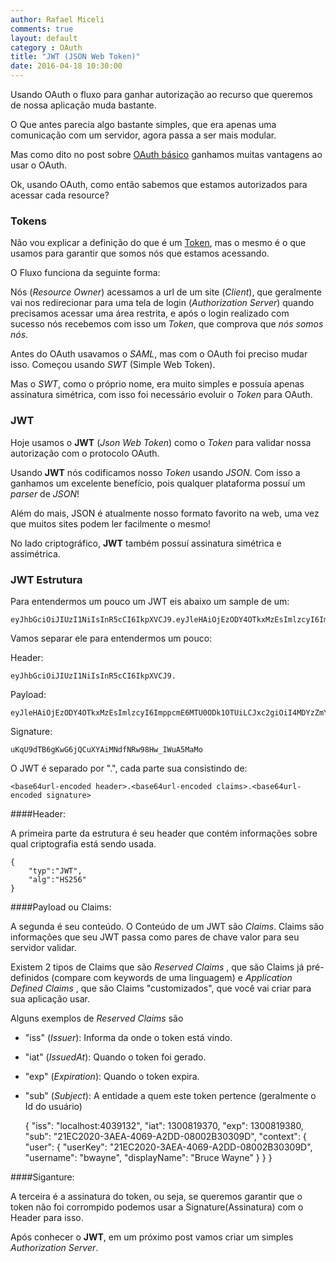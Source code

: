 ```yaml
---
author: Rafael Miceli
comments: true
layout: default 
category : OAuth 
title: "JWT (JSON Web Token)" 
date: 2016-04-18 10:30:00
---
```


Usando OAuth o fluxo para ganhar autorização ao recurso que queremos de nossa aplicação muda bastante.

O Que antes parecia algo bastante simples, que era apenas uma comunicação com um servidor, agora passa a ser mais modular.

Mas como dito no post sobre [OAuth básico](http://rafael-miceli.com.br/oauth/2016/04/14/Conhecendo-OAuth2.html) ganhamos muitas vantagens ao usar o OAuth.

Ok, usando OAuth, como então sabemos que estamos autorizados para acessar cada resource? 

### Tokens

Não vou explicar a definição do que é um [Token](https://en.wikipedia.org/wiki/Security_token), mas o mesmo é o que usamos para garantir que somos nós que estamos acessando.

O Fluxo funciona da seguinte forma: 

Nós (_Resource Owner_) acessamos a url de um site (_Client_), que geralmente vai nos redirecionar para uma tela de login (_Authorization Server_) quando precisamos acessar uma área restrita, e após o login realizado com sucesso nós recebemos com isso um _Token_, que comprova que _nós somos nós_.

Antes do OAuth usavamos o _SAML_, mas com o OAuth foi preciso mudar isso. Começou usando _SWT_ (Simple Web Token). 

Mas o _SWT_, como o próprio nome, era muito simples e possuía apenas assinatura simétrica, com isso foi necessário evoluir o _Token_ para OAuth.

### JWT

Hoje usamos o __JWT__ (_Json Web Token_) como o _Token_ para validar nossa autorização com o protocolo OAuth.

Usando __JWT__ nós codificamos nosso _Token_ usando _JSON_. Com isso a ganhamos um excelente benefício, pois qualquer plataforma possuí um _parser_ de _JSON_! 

Além do mais, JSON é atualmente nosso formato favorito na web, uma vez que muitos sites podem ler facilmente o mesmo!

No lado criptográfico, __JWT__ também possuí assinatura simétrica e assimétrica.

### JWT Estrutura

Para entendermos um pouco um JWT eis abaixo um sample de um:

    eyJhbGciOiJIUzI1NiIsInR5cCI6IkpXVCJ9.eyJleHAiOjEzODY4OTkxMzEsImlzcyI6ImppcmE6MTU0ODk1OTUiLCJxc2giOiI4MDYzZmY0Y2ExZTQxZGY3YmM5MGM4YWI2ZDBmNjIwN2Q0OTFjZjZkYWQ3YzY2ZWE3OTdiNDYxNGI3MTkyMmU5IiwiaWF0IjoxMzg2ODk4OTUxfQ.uKqU9dTB6gKwG6jQCuXYAiMNdfNRw98Hw_IWuA5MaMo

Vamos separar ele para entendermos um pouco:

Header:

    eyJhbGciOiJIUzI1NiIsInR5cCI6IkpXVCJ9.

Payload:

    eyJleHAiOjEzODY4OTkxMzEsImlzcyI6ImppcmE6MTU0ODk1OTUiLCJxc2giOiI4MDYzZmY0Y2ExZTQxZGY3YmM5MGM4YWI2ZDBmNjIwN2Q0OTFjZjZkYWQ3YzY2ZWE3OTdiNDYxNGI3MTkyMmU5IiwiaWF0IjoxMzg2ODk4OTUxfQ.

Signature:

    uKqU9dTB6gKwG6jQCuXYAiMNdfNRw98Hw_IWuA5MaMo

O JWT é separado por ".", cada parte sua consistindo de:
 
    <base64url-encoded header>.<base64url-encoded claims>.<base64url-encoded signature>

####Header:
 
A primeira parte da estrutura é seu header que contém informações sobre qual criptografia está sendo usada.

    {
        "typ":"JWT",
        "alg":"HS256"
    }


####Payload ou Claims:
 
A segunda é seu conteúdo. O Conteúdo de um JWT são _Claims_. 
Claims são informações que seu JWT passa como pares de chave valor para seu servidor validar.

Existem 2 tipos de Claims que são _Reserved Claims_ , que são Claims já pré-definidos (compare com keywords de uma linguagem) e _Application Defined Claims_ , que são Claims "customizados", que você vai criar para sua aplicação usar.

Alguns exemplos de _Reserved Claims_ são 

- "iss" (_Issuer_): Informa da onde o token está vindo.
- "iat" (_IssuedAt_): Quando o token foi gerado.
- "exp" (_Expiration_): Quando o token expira.
- "sub" (_Subject_): A entidade a quem este token pertence (geralmente o Id do usuário)  
 

    {
        "iss": "localhost:4039132",
        "iat": 1300819370,
        "exp": 1300819380,
        "sub": "21EC2020-3AEA-4069-A2DD-08002B30309D",
        "context": {
            "user": {
                "userKey": "21EC2020-3AEA-4069-A2DD-08002B30309D",
                "username": "bwayne",
                "displayName": "Bruce Wayne"
            }
        }
    }

####Siganture:

 A terceira é a assinatura do token, ou seja, se queremos garantir que o token não foi corrompido podemos usar a Signature(Assinatura) com o Header para isso.

 Após conhecer o __JWT__, em um próximo post vamos criar um simples _Authorization Server_. 